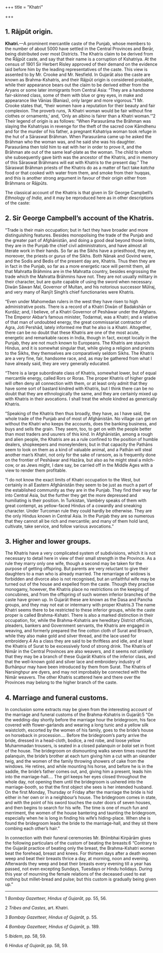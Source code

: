 +++
title = "Khatri"

+++



## 1. Rājpūt origin.



**Khatri.**—A prominent mercantile caste of the Punjab, whose members to the number of about 5000 have settled in the Central Provinces and Berār, being distributed over most Districts. The Khatris claim to be derived from the Rājpūt caste, and say that their name is a corruption of Kshatriya. At the census of 1901 Sir Herbert Risley approved of their demand on the evidence laid before him by the leading representatives of the caste. This view is assented to by Mr. Crooke and Mr. Nesfield. In Gujarāt also the caste are known as Brahma-Kshatris, and their Rājpūt origin is considered probable, while their appearance bears out the claim to be derived either from the Aryans or some later immigrants from Central Asia: “They are a handsome fair-skinned class, some of them with blue or grey eyes, in make and appearance like Vānias \(Banias\), only larger and more vigorous.”1 Mr. Crooke states that, “their women have a reputation for their beauty and fair complexion. The proverb runs, ‘A Khatri woman would be fair without fine clothes or ornaments,’ and, ‘Only an albino is fairer than a Khatri woman.’”2 Their legend of origin is as follows: “When Parasurāma the Brāhman was slaying the Kshatriyas in revenge for the theft of the sacred cow Kāmdhenu and for the murder of his father, a pregnant Kshatriya woman took refuge in the hut of a Sāraswat Brāhman. When Parasurāma came up he asked the Brāhman who the woman was, and he said she was his daughter. Parasurāma then told him to eat with her in order to prove it, and the Brāhman ate out of the same leaf-plate as the woman. The child to whom she subsequently gave birth was the ancestor of the Khatris, and in memory of this Sāraswat Brāhmans will eat with Khatris to the present day.” The Sāraswat Brāhman priests of the Khatris do as a matter of fact take *katcha* food or that cooked with water from them, and smoke from their huqqas, and this is another strong argument in favour of their origin either from Brāhmans or Rājpūts.

The classical account of the Khatris is that given in Sir George Campbell’s *Ethnology of India*, and it may be reproduced here as in other descriptions of the caste:





## 2. Sir George Campbell’s account of the Khatris.



“Trade is their main occupation; but in fact they have broader and more distinguishing features. Besides monopolising the trade of the Punjab and the greater part of Afghānistān, and doing a good deal beyond those limits, they are in the Punjab the chief civil administrators, and have almost all literate work in their hands. So far as the Sikhs have a priesthood, they are, moreover, the priests or *gurus* of the Sikhs. Both Nānak and Govind were, and the Sodis and Bedis of the present day are, Khatris. Thus then they are in fact in the Punjab, so far as a more energetic race will permit them, all that Mahratta Brāhmins are in the Mahratta country, besides engrossing the trade which the Mahratta Brāhmins have not. They are not usually military in their character, but are quite capable of using the sword when necessary. Diwān Sāwan Mal, Governor of Multan, and his notorious successor Mūlraj, and very many of Ranjīt Singh’s chief functionaries were Khatris.

“Even under Mahomedan rulers in the west they have risen to high administrative posts. There is a record of a Khatri Diwān of Badakshān or Kurdāz; and, I believe, of a Khatri Governor of Peshāwar under the Afghans. The Emperor Akbar’s famous minister, Todarmal, was a Khatri; and a relative of that man of undoubted energy, the great commissariat contractor of Agra, Joti Pershād, lately informed me that he also is a Khatri. Altogether, there can be no doubt that these Khatris are one of the most acute, energetic and remarkable races in India, though in fact, except locally in the Punjab, they are not much known to Europeans. The Khatris are staunch Hindus, and it is somewhat singular that, while giving a religion and priests to the Sikhs, they themselves are comparatively seldom Sikhs. The Khatris are a very fine, fair, handsome race, and, as may be gathered from what I have already said, they are very generally educated.

“There is a large subordinate class of Khatris, somewhat lower, but of equal mercantile energy, called Rors or Roras. The proper Khatris of higher grade will often deny all connection with them, or at least only admit that they have some sort of bastard kindred with Khatris, but I think there can be no doubt that they are ethnologically the same, and they are certainly mixed up with Khatris in their avocations. I shall treat the whole kindred as generically Khatris.

“Speaking of the Khatris then thus broadly, they have, as I have said, the whole trade of the Punjab and of most of Afghānistān. No village can get on without the Khatri who keeps the accounts, does the banking business, and buys and sells the grain. They seem, too, to get on with the people better than most traders and usurers of this kind. In Afghānistān, among a rough and alien people, the Khatris are as a rule confined to the position of humble dealers, shopkeepers and moneylenders; but in that capacity the Pathāns seem to look on them as a kind of valuable animal, and a Pathān will steal another man’s Khatri, not only for the sake of ransom, as is frequently done on the frontier of Peshāwar and Hazāra, but also as he might steal a milch-cow, or as Jews might, I dare say, be carried off in the Middle Ages with a view to render them profitable.

“I do not know the exact limits of Khatri occupation to the West, but certainly in all Eastern Afghānistān they seem to be just as much a part of the established community as they are in the Punjab. They find their way far into Central Asia, but the further they get the more depressed and humiliating is their position. In Turkistan, Vambéry speaks of them with great contempt, as yellow-faced Hindus of a cowardly and sneaking character. Under Turcoman rule they could hardly be otherwise. They are the only Hindus known in Central Asia. In the Punjab they are so numerous that they cannot all be rich and mercantile; and many of them hold land, cultivate, take service, and follow various avocations.”





## 3. Higher and lower groups.



The Khatris have a very complicated system of subdivisions, which it is not necessary to detail here in view of their small strength in the Province. As a rule they marry only one wife, though a second may be taken for the purpose of getting offspring. But parents are very reluctant to give their daughters to a man who is already married. The remarriage of widows is forbidden and divorce also is not recognised, but an unfaithful wife may be turned out of the house and expelled from the caste. Though they practise monogamy, however, the Khatris place no restrictions on the keeping of concubines, and from the offspring of such women inferior branches of the caste have grown up. In Gujarāt these are known as the Dasa and Pancha groups, and they may not eat or intermarry with proper Khatris.3 The name Khatri seems there to be restricted to these inferior groups, while the caste proper is called Brahma-Kshatri. There is also a marked distinction in their occupation, for, while the Brahma-Kshatris are hereditary District officials, pleaders, bankers and Government servants, the Khatris are engaged in weaving, and formerly prepared the fine cotton cloth of Surat and Broach, while they also make gold and silver thread, and the lace used for embroidery.4 As a class they are said to be thriftless and idle, and at least the Khatris of Surat to be excessively fond of strong drink. The Khatris of Nimār in the Central Provinces are also weavers, and it seems not unlikely that they may be a branch of these Gujarāt Khatris of the inferior class, and that the well-known gold and silver lace and embroidery industry of Burhānpur may have been introduced by them from Surat. The Khatris of Narsinghpur are dyers, and may not improbably be connected with the Nimār weavers. The other Khatris scattered here and there over the Provinces may belong to the higher branch of the caste.





## 4. Marriage and funeral customs.



In conclusion some extracts may be given from the interesting account of the marriage and funeral customs of the Brahma-Kshatris in Gujarāt:5 “On the wedding-day shortly before the marriage hour the bridegroom, his face covered with flower-garlands and wearing a long tunic and a yellow silk waistcloth, escorted by the women of his family, goes to the bride’s house on horseback in procession.... Before the bridegroom’s party arrive the bride, dressed in a head-cloth, bodice, a red robe, and loose yellow Muhammadan trousers, is seated in a closed palanquin or *balai* set in front of the house. The bridegroom on dismounting walks seven times round the palanquin, the bride’s brother at each turn giving him a cut with an oleander twig, and the women of the family throwing showers of cake from the windows. He retires, and while mounting his horse, and before he is in the saddle, the bride’s father comes out, and, giving him a present, leads him into the marriage-hall.... The girl keeps her eyes closed throughout the whole day, not opening them until the bridegroom is ushered into the marriage-booth, so that the first object she sees is her intended husband. On the first Monday, Thursday or Friday after the marriage the bride is hid either in her own or in a neighbour’s house. The bridegroom comes in state, and with the point of his sword touches the outer doors of seven houses, and then begins to search for his wife. The time is one of much fun and merriment, the women of the house bantering and taunting the bridegroom, especially when he is long in finding his wife’s hiding-place. When she is found the bridegroom leads the bride to the marriage-hall, and they sit there combing each other’s hair.”

In connection with their funeral ceremonies Mr. Bhīmbhai Kirpārām gives the following particulars of the custom of beating the breasts:6 “Contrary to the Gujarāt practice of beating only the breast, the Brahma-Kshatri women beat the forehead, breast and knees. For thirteen days after a death women weep and beat their breasts thrice a day, at morning, noon and evening. Afterwards they weep and beat their breasts every evening till a year has passed, not even excepting Sundays, Tuesdays or Hindu holidays. During this year of mourning the female relations of the deceased used to eat nothing but millet-bread and pulse; but this custom is gradually being given up.”





* * *

1 *Bombay Gazetteer, Hindus of Gujarāt*, pp. 55, 56.

2 *Tribes and Castes*, art. Khatri.

3 *Bombay Gazetteer, Hindus of Gujarāt*, p. 55.

4 *Bombay Gazetteer, Hindus of Gujarāt*, p. 189.

5 *Ibidem*, pp. 58, 59.

6 *Hindus of Gujarāt*, pp. 58, 59.




